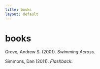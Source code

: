 ```yaml
---
title: books
layout: default
---
```

books
=====

Grove, Andrew S. (2001). *Swimming Across*.

Simmons, Dan (2011). *Flashback*.
